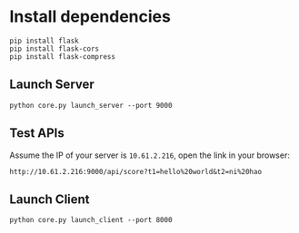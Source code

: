 # Install dependencies

```
pip install flask
pip install flask-cors
pip install flask-compress

```

## Launch Server

```
python core.py launch_server --port 9000
```

## Test APIs

Assume the IP of your server is `10.61.2.216`, open the link in your browser:

```
http://10.61.2.216:9000/api/score?t1=hello%20world&t2=ni%20hao
```

## Launch Client

```
python core.py launch_client --port 8000
```

